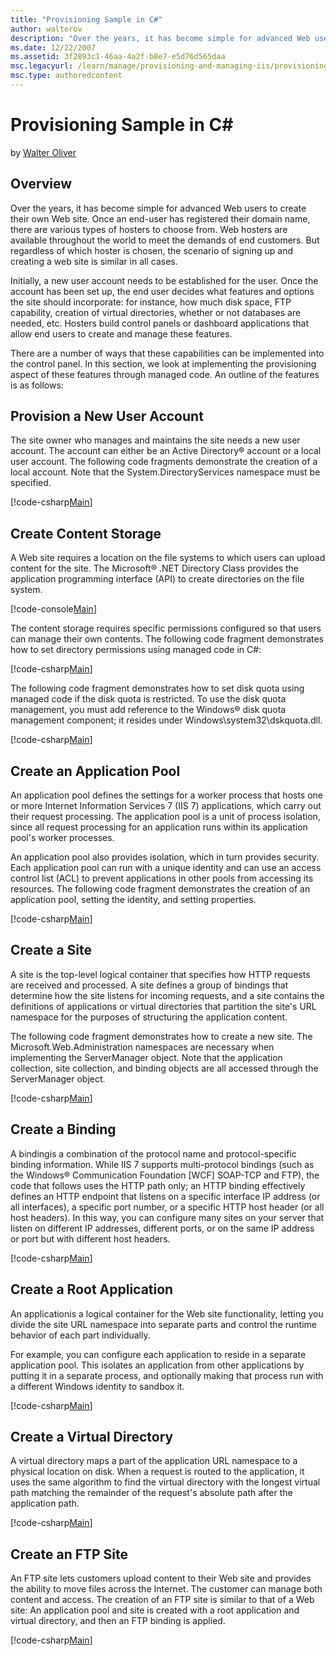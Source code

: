 ```yaml
---
title: "Provisioning Sample in C#"
author: walterov
description: "Over the years, it has become simple for advanced Web users to create their own Web site. Once an end-user has registered their domain name, there are variou..."
ms.date: 12/22/2007
ms.assetid: 3f2893c1-46aa-4a2f-b8e7-e5d76d565daa
msc.legacyurl: /learn/manage/provisioning-and-managing-iis/provisioning-sample-in-c
msc.type: authoredcontent
---
```

# Provisioning Sample in C\#

by [Walter Oliver](https://github.com/walterov)

## Overview

Over the years, it has become simple for advanced Web users to create their own Web site. Once an end-user has registered their domain name, there are various types of hosters to choose from. Web hosters are available throughout the world to meet the demands of end customers. But regardless of which hoster is chosen, the scenario of signing up and creating a web site is similar in all cases.

Initially, a new user account needs to be established for the user. Once the account has been set up, the end user decides what features and options the site should incorporate: for instance, how much disk space, FTP capability, creation of virtual directories, whether or not databases are needed, etc. Hosters build control panels or dashboard applications that allow end users to create and manage these features.

There are a number of ways that these capabilities can be implemented into the control panel. In this section, we look at implementing the provisioning aspect of these features through managed code. An outline of the features is as follows:

## Provision a New User Account

The site owner who manages and maintains the site needs a new user account. The account can either be an Active Directory® account or a local user account. The following code fragments demonstrate the creation of a local account. Note that the System.DirectoryServices namespace must be specified.

[!code-csharp[Main](provisioning-sample-in-c/samples/sample1.cs)]

## Create Content Storage

A Web site requires a location on the file systems to which users can upload content for the site. The Microsoft® .NET Directory Class provides the application programming interface (API) to create directories on the file system.

[!code-console[Main](provisioning-sample-in-c/samples/sample2.cmd)]

The content storage requires specific permissions configured so that users can manage their own contents. The following code fragment demonstrates how to set directory permissions using managed code in C#:

[!code-csharp[Main](provisioning-sample-in-c/samples/sample3.cs)]

The following code fragment demonstrates how to set disk quota using managed code if the disk quota is restricted. To use the disk quota management, you must add reference to the Windows® disk quota management component; it resides under Windows\system32\dskquota.dll.

[!code-csharp[Main](provisioning-sample-in-c/samples/sample4.cs)]

## Create an Application Pool

An application pool defines the settings for a worker process that hosts one or more Internet Information Services 7 (IIS 7) applications, which carry out their request processing. The application pool is a unit of process isolation, since all request processing for an application runs within its application pool's worker processes.

An application pool also provides isolation, which in turn provides security. Each application pool can run with a unique identity and can use an access control list (ACL) to prevent applications in other pools from accessing its resources. The following code fragment demonstrates the creation of an application pool, setting the identity, and setting properties.

[!code-csharp[Main](provisioning-sample-in-c/samples/sample5.cs)]

<a id="CreateWebsite"></a>

## Create a Site

A site is the top-level logical container that specifies how HTTP requests are received and processed. A site defines a group of bindings that determine how the site listens for incoming requests, and a site contains the definitions of applications or virtual directories that partition the site's URL namespace for the purposes of structuring the application content.

The following code fragment demonstrates how to create a new site. The Microsoft.Web.Administration namespaces are necessary when implementing the ServerManager object. Note that the application collection, site collection, and binding objects are all accessed through the ServerManager object.

[!code-csharp[Main](provisioning-sample-in-c/samples/sample6.cs)]

## Create a Binding

A bindingis a combination of the protocol name and protocol-specific binding information. While IIS 7 supports multi-protocol bindings (such as the Windows® Communication Foundation [WCF] SOAP-TCP and FTP), the code that follows uses the HTTP path only; an HTTP binding effectively defines an HTTP endpoint that listens on a specific interface IP address (or all interfaces), a specific port number, or a specific HTTP host header (or all host headers). In this way, you can configure many sites on your server that listen on different IP addresses, different ports, or on the same IP address or port but with different host headers.

[!code-csharp[Main](provisioning-sample-in-c/samples/sample7.cs)]

## Create a Root Application

An applicationis a logical container for the Web site functionality, letting you divide the site URL namespace into separate parts and control the runtime behavior of each part individually.

For example, you can configure each application to reside in a separate application pool. This isolates an application from other applications by putting it in a separate process, and optionally making that process run with a different Windows identity to sandbox it.

[!code-csharp[Main](provisioning-sample-in-c/samples/sample8.cs)]

## Create a Virtual Directory

A virtual directory maps a part of the application URL namespace to a physical location on disk. When a request is routed to the application, it uses the same algorithm to find the virtual directory with the longest virtual path matching the remainder of the request's absolute path after the application path.

[!code-csharp[Main](provisioning-sample-in-c/samples/sample9.cs)]

<a id="CreateFTPsite"></a>

## Create an FTP Site

An FTP site lets customers upload content to their Web site and provides the ability to move files across the Internet. The customer can manage both content and access. The creation of an FTP site is similar to that of a Web site: An application pool and site is created with a root application and virtual directory, and then an FTP binding is applied.

[!code-csharp[Main](provisioning-sample-in-c/samples/sample10.cs)]
